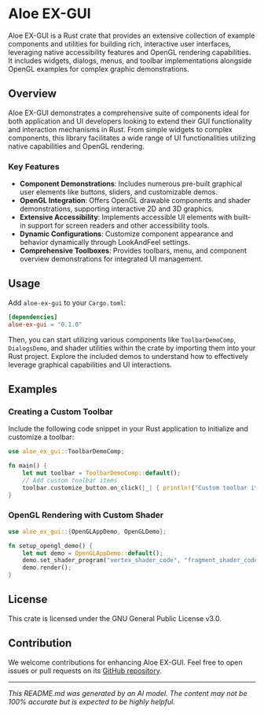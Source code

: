 # Aloe EX-GUI

Aloe EX-GUI is a Rust crate that provides an extensive collection of example components and utilities for building rich, interactive user interfaces, leveraging native accessibility features and OpenGL rendering capabilities. It includes widgets, dialogs, menus, and toolbar implementations alongside OpenGL examples for complex graphic demonstrations.

## Overview

Aloe EX-GUI demonstrates a comprehensive suite of components ideal for both application and UI developers looking to extend their GUI functionality and interaction mechanisms in Rust. From simple widgets to complex components, this library facilitates a wide range of UI functionalities utilizing native capabilities and OpenGL rendering.

### Key Features
- **Component Demonstrations**: Includes numerous pre-built graphical user elements like buttons, sliders, and customizable demos.
- **OpenGL Integration**: Offers OpenGL drawable components and shader demonstrations, supporting interactive 2D and 3D graphics.
- **Extensive Accessibility**: Implements accessible UI elements with built-in support for screen readers and other accessibility tools.
- **Dynamic Configurations**: Customize component appearance and behavior dynamically through LookAndFeel settings.
- **Comprehensive Toolboxes**: Provides toolbars, menu, and component overview demonstrations for integrated UI management.

## Usage

Add `aloe-ex-gui` to your `Cargo.toml`:

```toml
[dependencies]
aloe-ex-gui = "0.1.0"
```

Then, you can start utilizing various components like `ToolbarDemoComp`, `DialogsDemo`, and shader utilities within the crate by importing them into your Rust project. Explore the included demos to understand how to effectively leverage graphical capabilities and UI interactions.

## Examples

### Creating a Custom Toolbar

Include the following code snippet in your Rust application to initialize and customize a toolbar:

```rust
use aloe_ex_gui::ToolbarDemoComp;

fn main() {
    let mut toolbar = ToolbarDemoComp::default();
    // Add custom toolbar items
    toolbar.customize_button.on_click(|_| { println!("Custom toolbar item clicked!"); });
}
```

### OpenGL Rendering with Custom Shader

```rust
use aloe_ex_gui::{OpenGLAppDemo, OpenGLDemo};

fn setup_opengl_demo() {
    let mut demo = OpenGLAppDemo::default();
    demo.set_shader_program("vertex_shader_code", "fragment_shader_code");
    demo.render();
}
```

## License

This crate is licensed under the GNU General Public License v3.0.

## Contribution
We welcome contributions for enhancing Aloe EX-GUI. Feel free to open issues or pull requests on its [GitHub repository](https://github.com/klebs6/aloe-rs).

---

*This README.md was generated by an AI model. The content may not be 100% accurate but is expected to be highly helpful.*
